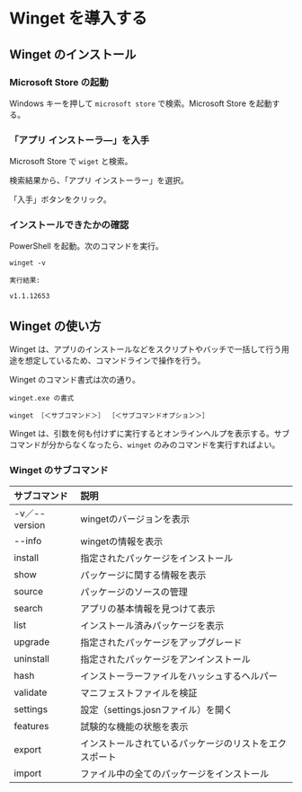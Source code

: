 # Winget を導入する

## Winget のインストール

### Microsoft Store の起動

Windows キーを押して `microsoft store` で検索。Microsoft Store を起動する。

### 「アプリ インストーラ―」を入手

Microsoft Store で `wiget` と検索。

検索結果から、「アプリ インストーラー」を選択。

「入手」ボタンをクリック。

### インストールできたかの確認

PowerShell を起動。次のコマンドを実行。

``` console
winget -v
```

`実行結果: `
``` console
v1.1.12653
```

## Winget の使い方

Winget は、アプリのインストールなどをスクリプトやバッチで一括して行う用途を想定しているため、コマンドラインで操作を行う。

Winget のコマンド書式は次の通り。

`winget.exe の書式`
``` console
winget ［＜サブコマンド＞］ ［＜サブコマンドオプション＞］
```

Winget は、引数を何も付けずに実行するとオンラインヘルプを表示する。サブコマンドが分からなくなったら、`winget` のみのコマンドを実行すればよい。

### Winget のサブコマンド

|サブコマンド	|説明 |
|:-- |:-- |
|-v／--version	|wingetのバージョンを表示 |
|--info	|wingetの情報を表示 |
|install	|指定されたパッケージをインストール |
|show	|パッケージに関する情報を表示 |
|source	|パッケージのソースの管理 |
|search	|アプリの基本情報を見つけて表示 |
|list	|インストール済みパッケージを表示 |
|upgrade	|指定されたパッケージをアップグレード |
|uninstall	|指定されたパッケージをアンインストール |
|hash	|インストーラーファイルをハッシュするヘルパー |
|validate	|マニフェストファイルを検証 |
|settings	|設定（settings.josnファイル）を開く |
|features	|試験的な機能の状態を表示 |
|export	|インストールされているパッケージのリストをエクスポート |
|import	|ファイル中の全てのパッケージをインストール |



